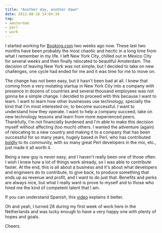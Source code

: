 ```yaml
---
title: "Another day, another dawn"
date: 2012-08-18 14:04:34
tag:
- amsterdam
- perl
- work
---
```

I started working for <a href="http://www.booking.com">Booking.com</a> two weeks ago now. These last two months have been probably the most chaotic and hectic in a long time from what I remember in my life. I left New York City, chilled out in Mexico City for several weeks and then finally relocated to beautiful Amsterdam. The decision of leaving New York was not simple, but I decided to take on new challenges, one cycle had ended for me and it was time for me to move on.

The change has not been easy, but it hasn't been bad at all. I knew that coming from a very mutating startup in New York City into a company with presence in dozens of countries and several thousand employees was not gonna be a simple change. I decided to proceed with this because I want to learn. I want to learn how other businesses use technology, specially the kind that I'm most interested on, to become successful. I want to understand how they operate. I want to help a company succeed, take on new technology lessons and learn from more experienced peers. Thankfully, I'm not financially burdened and I'm able to make this decision myself without affecting (too much) others. I wanted the adventure (again) of relocating to a new country and making it to a company that has been successful for so many years, hugely based in Perl, who has contributed <a href="http://news.perlfoundation.org/2012/01/bookingcom-sponsors-100000-to.html">boldly</a> to its community, with so many great Perl developers in the mix, etc., just made it all worth it.

Being a new guy is never easy, and I haven't really been one of those often. I wish I knew how a lot of things work already, so I was able to contribute faster. At the end, this is all about a business and it's about what developers and engineers do to contribute, to give back, to produce something that ends up as revenue and profit, and I want to do just that. Benefits and perks are always nice, but what I really want is prove to myself and to those who hired me the kind of competent talent that I am.

If you can understand Spanish, this <a href="https://www.youtube.com/watch?v=JXNMKIK8OOw">video</a> explains it better. 

Oh and yeah, I turned 28 during my first week of work here in the Netherlands and was lucky enough to have a very happy one with plenty of hopes and goals.

Cheers.
